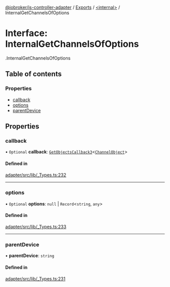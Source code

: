 [@iobroker/js-controller-adapter](../README.md) / [Exports](../modules.md) / [<internal\>](../modules/internal_.md) / InternalGetChannelsOfOptions

# Interface: InternalGetChannelsOfOptions

[<internal>](../modules/internal_.md).InternalGetChannelsOfOptions

## Table of contents

### Properties

- [callback](internal_.InternalGetChannelsOfOptions.md#callback)
- [options](internal_.InternalGetChannelsOfOptions.md#options)
- [parentDevice](internal_.InternalGetChannelsOfOptions.md#parentdevice)

## Properties

### callback

• `Optional` **callback**: [`GetObjectsCallback3`](../modules/internal_.md#getobjectscallback3)<[`ChannelObject`](internal_.ChannelObject.md)\>

#### Defined in

[adapter/src/lib/_Types.ts:232](https://github.com/ioBroker/ioBroker.js-controller/blob/6912de44/packages/adapter/src/lib/_Types.ts#L232)

___

### options

• `Optional` **options**: ``null`` \| `Record`<`string`, `any`\>

#### Defined in

[adapter/src/lib/_Types.ts:233](https://github.com/ioBroker/ioBroker.js-controller/blob/6912de44/packages/adapter/src/lib/_Types.ts#L233)

___

### parentDevice

• **parentDevice**: `string`

#### Defined in

[adapter/src/lib/_Types.ts:231](https://github.com/ioBroker/ioBroker.js-controller/blob/6912de44/packages/adapter/src/lib/_Types.ts#L231)

